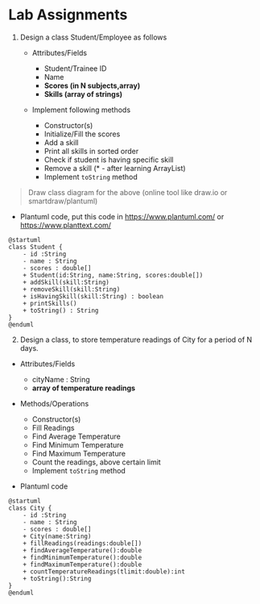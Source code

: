 # Lab Assignments

1. Design a class Student/Employee as follows
    * Attributes/Fields
        - Student/Trainee ID
        - Name
        - __Scores (in N subjects,array)__
        - __Skills (array of strings)__

    * Implement following methods
        - Constructor(s)
        - Initialize/Fill the scores
        - Add a skill
        - Print all skills in sorted order
        - Check if student is having specific skill
        - Remove a skill (* - after learning ArrayList)
        - Implement `toString` method

> Draw class diagram for the above (online tool like draw.io or smartdraw/plantuml)

* Plantuml code, put this code in https://www.plantuml.com/ or https://www.planttext.com/

```
@startuml
class Student {
    - id :String
    - name : String
    - scores : double[] 
    + Student(id:String, name:String, scores:double[])
    + addSkill(skill:String)   
    + removeSkill(skill:String)
    + isHavingSkill(skill:String) : boolean
    + printSkills()
    + toString() : String
}
@enduml
```

2. Design a class, to store temperature readings of City for a period of N days.
  * Attributes/Fields
    - cityName : String
    - __array of temperature readings__
  * Methods/Operations
    - Constructor(s)
    - Fill Readings
    - Find Average Temperature
    - Find Minimum Temperature
    - Find Maximum Temperature
    - Count the readings, above certain limit
    - Implement `toString` method

* Plantuml code

```
@startuml
class City {
    - id :String
    - name : String
    - scores : double[] 
    + City(name:String)
    + fillReadings(readings:double[])
    + findAverageTemperature():double
    + findMinimumTemperature():double
    + findMaximumTemperature():double
    + countTemperatureReadings(tlimit:double):int
    + toString():String
}
@enduml
```